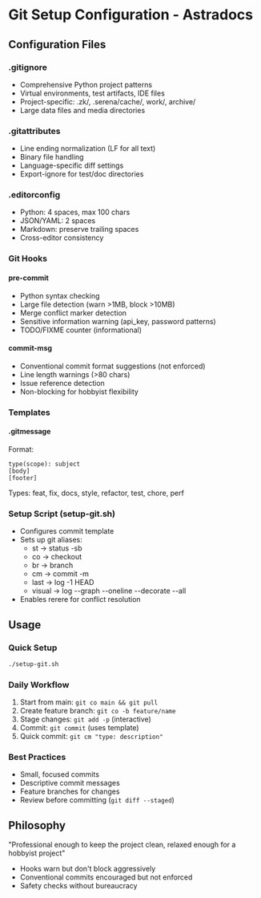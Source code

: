 # Git Setup Configuration - Astradocs

## Configuration Files

### .gitignore
- Comprehensive Python project patterns
- Virtual environments, test artifacts, IDE files
- Project-specific: .zk/, .serena/cache/, work/, archive/
- Large data files and media directories

### .gitattributes
- Line ending normalization (LF for all text)
- Binary file handling
- Language-specific diff settings
- Export-ignore for test/doc directories

### .editorconfig
- Python: 4 spaces, max 100 chars
- JSON/YAML: 2 spaces
- Markdown: preserve trailing spaces
- Cross-editor consistency

### Git Hooks

#### pre-commit
- Python syntax checking
- Large file detection (warn >1MB, block >10MB)
- Merge conflict marker detection
- Sensitive information warning (api_key, password patterns)
- TODO/FIXME counter (informational)

#### commit-msg
- Conventional commit format suggestions (not enforced)
- Line length warnings (>80 chars)
- Issue reference detection
- Non-blocking for hobbyist flexibility

### Templates

#### .gitmessage
Format:
```
type(scope): subject
[body]
[footer]
```
Types: feat, fix, docs, style, refactor, test, chore, perf

### Setup Script (setup-git.sh)
- Configures commit template
- Sets up git aliases:
  - st → status -sb
  - co → checkout
  - br → branch
  - cm → commit -m
  - last → log -1 HEAD
  - visual → log --graph --oneline --decorate --all
- Enables rerere for conflict resolution

## Usage

### Quick Setup
```bash
./setup-git.sh
```

### Daily Workflow
1. Start from main: `git co main && git pull`
2. Create feature branch: `git co -b feature/name`
3. Stage changes: `git add -p` (interactive)
4. Commit: `git commit` (uses template)
5. Quick commit: `git cm "type: description"`

### Best Practices
- Small, focused commits
- Descriptive commit messages
- Feature branches for changes
- Review before committing (`git diff --staged`)

## Philosophy
"Professional enough to keep the project clean, relaxed enough for a hobbyist project"
- Hooks warn but don't block aggressively
- Conventional commits encouraged but not enforced
- Safety checks without bureaucracy